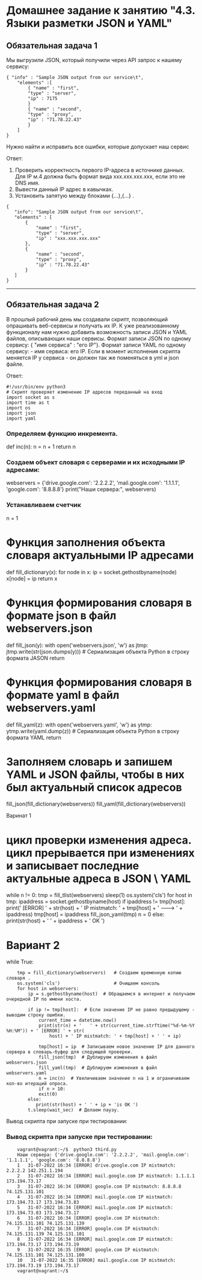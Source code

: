 # Домашнее задание к занятию "4.3. Языки разметки JSON и YAML"


## Обязательная задача 1

Мы выгрузили JSON, который получили через API запрос к нашему сервису:

    { "info" : "Sample JSON output from our service\t",
        "elements" :[
            { "name" : "first",
            "type" : "server",
            "ip" : 7175 
            }
            { "name" : "second",
            "type" : "proxy",
            "ip" : "71.78.22.43"
            }
        ]
    }

Нужно найти и исправить все ошибки, которые допускает наш сервис

Ответ:
   1) Проверить корректность первого IP-адреса в источнике данных.
      Для IP м.4 должна быть формат вида xxx.xxx.xxx.xxx, если это не DNS имя.
   2) Вывести данный IP адрес в кавычках.
   3) Установить запятую между блоками {...},{...}  .
      
    {
       "info": "Sample JSON output from our service\t",
       "elements" : [
           {
               "name" : "first",
               "type" : "server",
               "ip" : "xxx.xxx.xxx.xxx"
           },
           {
               "name" : "second",
               "type" : "proxy",
               "ip" : "71.78.22.43"
           }
       ]
    }


--------------------------------------------------------------------------------------------------


## Обязательная задача 2

В прошлый рабочий день мы создавали скрипт, позволяющий опрашивать веб-сервисы и получать их IP. 
К уже реализованному функционалу нам нужно добавить возможность записи JSON и YAML файлов, 
описывающих наши сервисы. 
Формат записи JSON по одному сервису: { "имя сервиса" : "его IP"}. 
Формат записи YAML по одному сервису: - имя сервиса: его IP. 
Если в момент исполнения скрипта меняется IP у сервиса - он должен так же поменяться в yml и json файле.

Ответ:

    #!/usr/bin/env python3
    # Скрипт проверяет изменение IP адресов переданный на вход
    import socket as s
    import time as t
    import os
    import json
    import yaml
    
### Определяем функцию инкремента.

def inc(n):
    n = n + 1
    return n

### Создаем объект словаря с серверами и их исходными IP адресами:

  webservers = {'drive.google.com': '2.2.2.2', 'mail.google.com': '1.1.1.1', 'google.com': '8.8.8.8'}
  print("Наши сервера:", webservers)

### Устанавливаем счетчик  
n = 1

# Функция заполнения объекта словаря актуальными IP адресами

def fill_dictionary(x):
    for node in x:
         ip = socket.gethostbyname(node)
         x[node] = ip
    return x

# Функция формирования словаря в формате json в файл  webservers.json

def fill_json(y):
    with open('webservers.json', 'w') as jtmp:
         jtmp.write(str(json.dumps(y)))        # Сериализация  объекта Python в строку формата JASON
    return

# Функция формирования словаря в формате yaml в файл  webservers.yaml

def fill_yaml(z):
    with open('webservers.yaml', 'w') as ytmp:
         ytmp.write(yaml.dump(z))             # Сериализация  объекта Python в строку формата YAML
    return

# Заполняем словарь и запишем YAML и JSON файлы, чтобы в них был актуальный список адресов
  fill_json(fill_dictionary(webservers))
  fill_yaml(fill_dictionary(webservers))

Варинат 1

# цикл проверки изменения адреса. цикл прерывается при изменениях и записывает последние актуальные адреса в JSON \ YAML
while n != 0:
    tmp = fill_tlist(webservers)
    sleep(1)
    os.system('cls')
    for host in tmp:
        ipaddress = socket.gethostbyname(host)
        if ipaddress != tmp[host]:
            print(' [ERROR] ' + str(host) + ' IP mistmatch: ' + tmp[host] + ' ---> ' + ipaddress)
            tmp[host] = ipaddress
            fill_json_yaml(tmp)
            n = 0
        else:
            print(str(host) + ' ' + ipaddress + ' OK ')

# Вариант 2


while True:

        tmp = fill_dictionary(webservers)   # Создаем временную копию словаря .
        os.system('cls')                    # Очищаем консоль
        for host in webservers:
            ip = s.gethostbyname(host)  # Обращаемся в интернет и получаем очередной IP по имени хоста.

            if ip != tmp[host]:  # Если значение IP не равно предыдущему - выводим строку ошибки.
                current_time = datetime.now()
                print(str(n) + '   ' + str(current_time.strftime("%d-%m-%Y %H:%M")) + ' [ERROR] ' + str(
                    host) + ' IP mistmatch: ' + tmp[host] + ' ' + ip)

                tmp[host] = ip  # Записываем новое значение IP для данного сервера в словарь-буфер для следующей проверки.
                fill_json(tmp)  # Дублируем изменения в файл webservers.json
                fill_yaml(tmp)  # Дублируем изменения в файл webservers.yaml
                n = inc(n)  # Увеличиваем значение n на 1 и ограничиваем кол-во итераций опроса.
                if n > 10:
                exit(0)
            else:
               print(str(host) + ' ' + ip + 'is OK ')
            t.sleep(wait_sec)  # Делаем паузу.


Вывод скрипта при запуске при тестировании:

### Вывод скрипта при запуске при тестировании:

        vagrant@vagrant:~/$  python3 third.py
        Наши сервера: {'drive.google.com': '2.2.2.2', 'mail.google.com': '1.1.1.1', 'google.com': '8.8.8.8'}
        1   31-07-2022 16:34 [ERROR] drive.google.com IP mistmatch: 2.2.2.2 142.251.1.194
        2   31-07-2022 16:34 [ERROR] mail.google.com IP mistmatch: 1.1.1.1 173.194.73.17
        3   31-07-2022 16:34 [ERROR] google.com IP mistmatch: 8.8.8.8 74.125.131.101
        4   31-07-2022 16:34 [ERROR] mail.google.com IP mistmatch: 173.194.73.17 173.194.73.83
        5   31-07-2022 16:34 [ERROR] mail.google.com IP mistmatch: 173.194.73.83 173.194.73.17
        6   31-07-2022 16:34 [ERROR] google.com IP mistmatch: 74.125.131.101 74.125.131.139
        7   31-07-2022 16:34 [ERROR] google.com IP mistmatch: 74.125.131.139 74.125.131.101
        8   31-07-2022 16:34 [ERROR] mail.google.com IP mistmatch: 173.194.73.17 173.194.73.19
        9   31-07-2022 16:35 [ERROR] google.com IP mistmatch: 74.125.131.101 74.125.131.100
        10   31-07-2022 16:35 [ERROR] mail.google.com IP mistmatch: 173.194.73.19 173.194.73.17
        vagrant@vagrant:~/$
